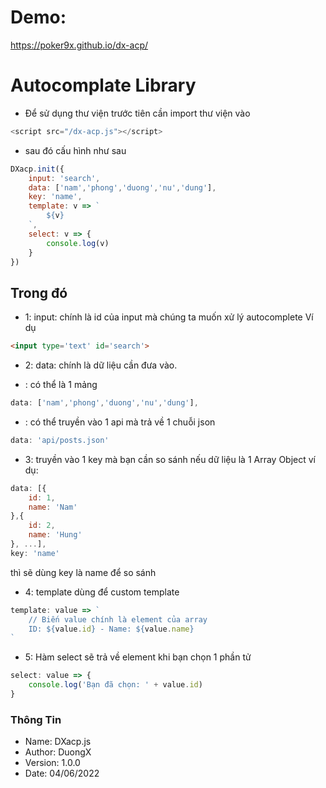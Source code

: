 # Demo:
https://poker9x.github.io/dx-acp/

# Autocomplate Library
- Để sử dụng thư viện trước tiên cần import thư viện vào
```js
<script src="/dx-acp.js"></script>
```
- sau đó cấu hình như sau
```js
DXacp.init({
    input: 'search',
    data: ['nam','phong','duong','nu','dung'],
    key: 'name',
    template: v => `
        ${v}
    `,
    select: v => {
        console.log(v)
    }
})
```
## Trong đó
- 1: input: chính là id của input mà chúng ta muốn xử lý autocomplete
Ví dụ
```html
<input type='text' id='search'>
```
- 2: data: chính là dữ liệu cần đưa vào.
* : có thể là 1 mảng
```js
data: ['nam','phong','duong','nu','dung'],
```
* : có thể truyền vào 1 api mà trả về 1 chuỗi json
```js
data: 'api/posts.json'
```
- 3: truyền vào 1 key mà bạn cần so sánh nếu dữ liệu là 1 Array Object
ví dụ:
```js
data: [{
    id: 1,
    name: 'Nam'
},{
    id: 2,
    name: 'Hung'
}, ...],
key: 'name'
```
thì sẽ dùng key là name để so sánh
- 4: template dùng để custom template
```js
template: value => `
    // Biến value chính là element của array
    ID: ${value.id} - Name: ${value.name}
`
```
- 5: Hàm select sẽ trả về element khi bạn chọn 1 phần tử
```js
select: value => {
    console.log('Bạn đã chọn: ' + value.id)
}
```

### Thông Tin
- Name: DXacp.js
- Author: DuongX
- Version: 1.0.0
- Date: 04/06/2022

